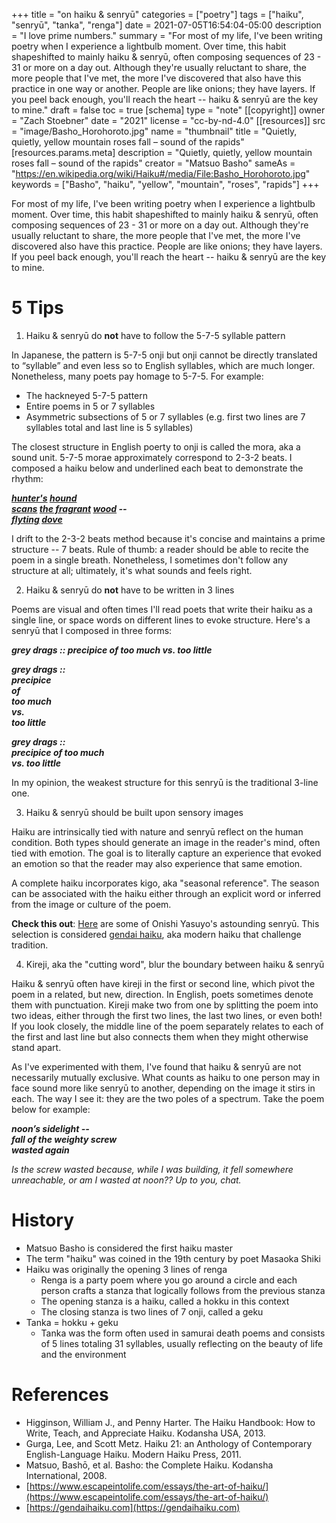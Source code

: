 +++
title = "on haiku & senryū"
categories = ["poetry"]
tags = ["haiku", "senryū", "tanka", "renga"]
date = 2021-07-05T16:54:04-05:00
description = "I love prime numbers."
summary = "For most of my life, I've been writing poetry when I experience a lightbulb moment. Over time, this habit shapeshifted to mainly haiku & senryū, often composing sequences of 23 - 31 or more on a day out. Although they're usually reluctant to share, the more people that I've met, the more I've discovered that also have this practice in one way or another. People are like onions; they have layers. If you peel back enough, you'll reach the heart -- haiku & senryū are the key to mine."
draft = false
toc = true
[schema]
 type = "note"
[[copyright]]
  owner = "Zach Stoebner"
  date = "2021"
  license = "cc-by-nd-4.0"
  [[resources]]
    src = "image/Basho_Horohoroto.jpg"
    name = "thumbnail"
    title = "Quietly, quietly, yellow mountain roses fall – sound of the rapids"
    [resources.params.meta]
      description = "Quietly, quietly, yellow mountain roses fall – sound of the rapids"
      creator = "Matsuo Basho"
      sameAs = "https://en.wikipedia.org/wiki/Haiku#/media/File:Basho_Horohoroto.jpg"
      keywords = ["Basho", "haiku", "yellow", "mountain", "roses", "rapids"]
+++

For most of my life, I've been writing poetry when I experience a lightbulb moment. Over time, this habit shapeshifted to mainly haiku & senryū, often composing sequences of 23 - 31 or more on a day out. Although they're usually reluctant to share, the more people that I've met, the more I've discovered also have this practice. People are like onions; they have layers. If you peel back enough, you'll reach the heart -- haiku & senryū are the key to mine. 

# 5 Tips
1. Haiku & senryū do **not** have to follow the 5-7-5 syllable pattern

In Japanese, the pattern is 5-7-5 onji but onji cannot be directly translated to “syllable” and even less so to English syllables, which are much longer. Nonetheless, many poets pay homage to 5-7-5. For example:
- The hackneyed 5-7-5 pattern
- Entire poems in 5 or 7 syllables
- Asymmetric subsections of 5 or 7 syllables (e.g. first two lines are 7 syllables total and last line is 5 syllables)

The closest structure in English poerty to onji is called the mora, aka a sound unit. 5-7-5 morae approximately correspond to 2-3-2 beats. I composed a haiku below and underlined each beat to demonstrate the rhythm:

<i>
<b>
<u>hunter's</u> <u>hound</u> <br>
<u>scans</u> <u>the fragrant</u> <u>wood</u> -- <br>
<u>flyting</u> <u>dove</u> <br>
</b>
</i>

I drift to the 2-3-2 beats method because it's concise and maintains a prime structure -- 7 beats. Rule of thumb: a reader should be able to recite the poem in a single breath. Nonetheless, I sometimes don't follow any structure at all; ultimately, it's what sounds and feels right. 

2. Haiku & senryū do **not** have to be written in 3 lines

Poems are visual and often times I'll read poets that write their haiku as a single line, or space words on different lines to evoke structure. Here's a senryū that I composed in three forms: 

<i>
<b>
grey drags :: precipice of too much vs. too little

grey drags :: <br>
precipice <br>
of <br>
too much <br>
vs. <br>
too little <br>

grey drags :: <br>
precipice of too much <br>
vs. too little <br>
</b>
</i>

In my opinion, the weakest structure for this senryū is the traditional 3-line one. 

3. Haiku & senryū should be built upon sensory images

Haiku are intrinsically tied with nature and senryū reflect on the human condition. Both types should generate an image in the reader's mind, often tied with emotion. The goal is to literally capture an experience that evoked an emotion so that the reader may also experience that same emotion. 

A complete haiku incorporates kigo, aka "seasonal reference". The season can be associated with the haiku either through an explicit word or inferred from the image or culture of the poem. 

**Check this out**: [Here](https://gendaihaiku.com/onishi/onishi-yasuyo-haiku.htm) are some of Onishi Yasuyo's astounding senryū. This selection is considered [gendai haiku](https://gendaihaiku.com), aka modern haiku that challenge tradition. 

4. Kireji, aka the "cutting word", blur the boundary between haiku & senryū

Haiku & senryū often have kireji in the first or second line, which pivot the poem in a related, but new, direction. In English, poets sometimes denote them with punctuation. Kireji make two from one by splitting the poem into two ideas, either through the first two lines, the last two lines, or even both! If you look closely, the middle line of the poem separately relates to each of the first and last line but also connects them when they might otherwise stand apart. 

As I've experimented with them, I've found that haiku & senryū are not necessarily mutually exclusive. What counts as haiku to one person may in face sound more like senryū to another, depending on the image it stirs in each. The way I see it: they are the two poles of a spectrum. Take the poem below for example:  

<i>
<b>
noon’s sidelight -- <br>
fall of the weighty screw <br>
wasted again <br>
</b>
</i>

<i>Is the screw wasted because, while I was building, it fell somewhere unreachable, or am I wasted at noon?? Up to you, chat.</i>

# History
- Matsuo Basho is considered the first haiku master
- The term "haiku" was coined in the 19th century by poet Masaoka Shiki
- Haiku was originally the opening 3 lines of renga
	- Renga is a party poem where you go around a circle and each person crafts a stanza that logically follows from the previous stanza
	- The opening stanza is a haiku, called a hokku in this context
	- The closing stanza is two lines of 7 onji, called a geku
- Tanka = hokku + geku
	- Tanka was the form often used in samurai death poems and consists of 5 lines totaling 31 syllables, usually reflecting on the beauty of life and the environment

# References

- Higginson, William J., and Penny Harter. The Haiku Handbook: How to Write, Teach, and Appreciate Haiku. Kodansha USA, 2013. 
- Gurga, Lee, and Scott Metz. Haiku 21: an Anthology of Contemporary English-Language Haiku. Modern Haiku Press, 2011. 
- Matsuo, Bashō, et al. Basho: the Complete Haiku. Kodansha International, 2008. 
- [https://www.escapeintolife.com/essays/the-art-of-haiku/](https://www.escapeintolife.com/essays/the-art-of-haiku/)
- [https://gendaihaiku.com](https://gendaihaiku.com)
